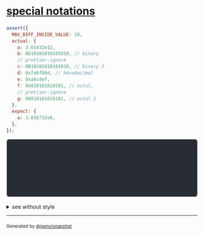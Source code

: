 # [special notations](../../number.test.js#L113)

```js
assert({
  MAX_DIFF_INSIDE_VALUE: 10,
  actual: {
    a: 3.65432e12,
    b: 0b10101010101010, // binary
    // prettier-ignore
    c: 0B10101010101010, // binary 2
    d: 0xfabf00d, // hexadecimal
    e: 0xabcdef,
    f: 0o010101010101, // octal,
    // prettier-ignore
    g: 0O010101010101, // octal 2
  },
  expect: {
    a: 3.656732e8,
  },
});
```

![img](throw.svg)

<details>
  <summary>see without style</summary>

```console
AssertionError: actual and expect are different

actual: {
  a: 3_654_320_000_000,
  ↓ 6 props ↓
}
expect: {
  a: 365_673_200,
}
```

</details>

---

<sub>
  Generated by <a href="https://github.com/jsenv/core/tree/main/packages/independent/snapshot">@jsenv/snapshot</a>
</sub>
